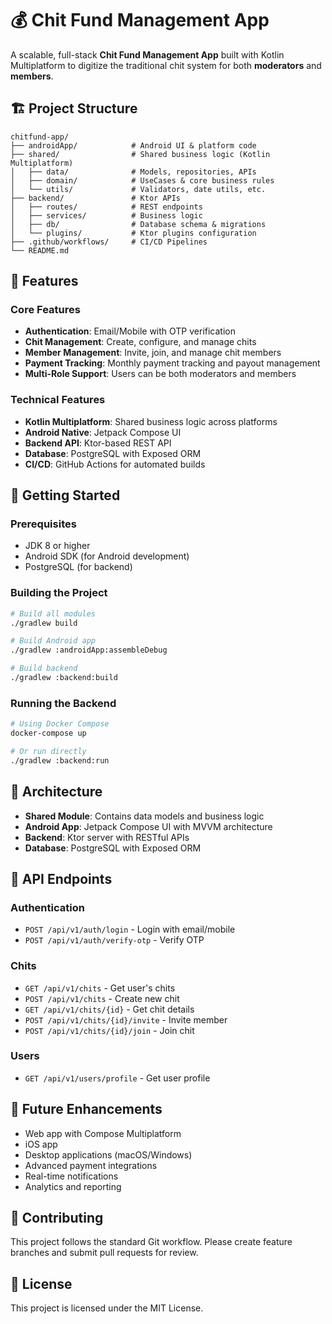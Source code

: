# 💰 Chit Fund Management App

A scalable, full-stack **Chit Fund Management App** built with Kotlin Multiplatform to digitize the traditional chit system for both **moderators** and **members**.

## 🏗️ Project Structure

```
chitfund-app/
├── androidApp/            # Android UI & platform code
├── shared/                # Shared business logic (Kotlin Multiplatform)
│   ├── data/              # Models, repositories, APIs
│   ├── domain/            # UseCases & core business rules
│   └── utils/             # Validators, date utils, etc.
├── backend/               # Ktor APIs
│   ├── routes/            # REST endpoints
│   ├── services/          # Business logic
│   ├── db/                # Database schema & migrations
│   └── plugins/           # Ktor plugins configuration
├── .github/workflows/     # CI/CD Pipelines
└── README.md
```

## 🚀 Features

### Core Features
- **Authentication**: Email/Mobile with OTP verification
- **Chit Management**: Create, configure, and manage chits
- **Member Management**: Invite, join, and manage chit members
- **Payment Tracking**: Monthly payment tracking and payout management
- **Multi-Role Support**: Users can be both moderators and members

### Technical Features
- **Kotlin Multiplatform**: Shared business logic across platforms
- **Android Native**: Jetpack Compose UI
- **Backend API**: Ktor-based REST API
- **Database**: PostgreSQL with Exposed ORM
- **CI/CD**: GitHub Actions for automated builds

## 🔧 Getting Started

### Prerequisites
- JDK 8 or higher
- Android SDK (for Android development)
- PostgreSQL (for backend)

### Building the Project

```bash
# Build all modules
./gradlew build

# Build Android app
./gradlew :androidApp:assembleDebug

# Build backend
./gradlew :backend:build
```

### Running the Backend

```bash
# Using Docker Compose
docker-compose up

# Or run directly
./gradlew :backend:run
```

## 🧱 Architecture

- **Shared Module**: Contains data models and business logic
- **Android App**: Jetpack Compose UI with MVVM architecture
- **Backend**: Ktor server with RESTful APIs
- **Database**: PostgreSQL with Exposed ORM

## 📝 API Endpoints

### Authentication
- `POST /api/v1/auth/login` - Login with email/mobile
- `POST /api/v1/auth/verify-otp` - Verify OTP

### Chits
- `GET /api/v1/chits` - Get user's chits
- `POST /api/v1/chits` - Create new chit
- `GET /api/v1/chits/{id}` - Get chit details
- `POST /api/v1/chits/{id}/invite` - Invite member
- `POST /api/v1/chits/{id}/join` - Join chit

### Users
- `GET /api/v1/users/profile` - Get user profile

## 🔮 Future Enhancements

- Web app with Compose Multiplatform
- iOS app
- Desktop applications (macOS/Windows)
- Advanced payment integrations
- Real-time notifications
- Analytics and reporting

## 🤝 Contributing

This project follows the standard Git workflow. Please create feature branches and submit pull requests for review.

## 📄 License

This project is licensed under the MIT License.